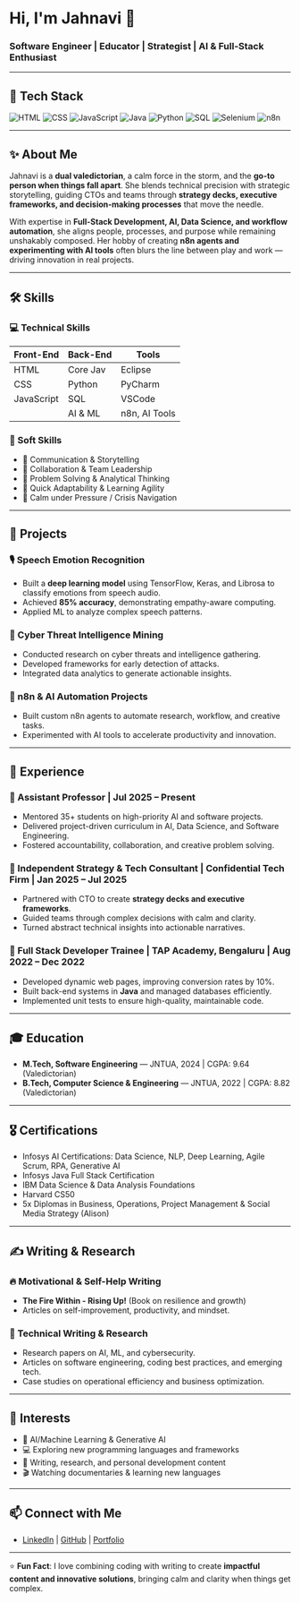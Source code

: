 # Hi, I'm Jahnavi 👋  
### Software Engineer | Educator | Strategist | AI & Full-Stack Enthusiast

---

## 🔧 Tech Stack
![HTML](https://img.shields.io/badge/HTML-E34F26?style=flat&logo=html5&logoColor=white)
![CSS](https://img.shields.io/badge/CSS-1572B6?style=flat&logo=css3&logoColor=white)
![JavaScript](https://img.shields.io/badge/JavaScript-F7DF1E?style=flat&logo=javascript&logoColor=black)
![Java](https://img.shields.io/badge/Java-007396?style=flat&logo=java&logoColor=white)
![Python](https://img.shields.io/badge/Python-3776AB?style=flat&logo=python&logoColor=white)
![SQL](https://img.shields.io/badge/SQL-4479A1?style=flat&logo=mysql&logoColor=white)
![Selenium](https://img.shields.io/badge/Selenium-43B02A?style=flat&logo=selenium&logoColor=white)
![n8n](https://img.shields.io/badge/n8n-000000?style=flat&logo=n8n&logoColor=white)

---

## ✨ About Me
Jahnavi is a **dual valedictorian**, a calm force in the storm, and the **go-to person when things fall apart**. She blends technical precision with strategic storytelling, guiding CTOs and teams through **strategy decks, executive frameworks, and decision-making processes** that move the needle.  

With expertise in **Full-Stack Development, AI, Data Science, and workflow automation**, she aligns people, processes, and purpose while remaining unshakably composed. Her hobby of creating **n8n agents and experimenting with AI tools** often blurs the line between play and work — driving innovation in real projects.

---

## 🛠 Skills

### 💻 Technical Skills
| Front-End | Back-End | Tools |
|-----------|----------|-------|
| HTML      | Core Jav | Eclipse |
| CSS       | Python   | PyCharm |
| JavaScript| SQL      | VSCode |
|           | AI & ML |  n8n, AI Tools |

### 🤝 Soft Skills
- 📝 Communication & Storytelling  
- 🔄 Collaboration & Team Leadership  
- 🧠 Problem Solving & Analytical Thinking  
- 🚀 Quick Adaptability & Learning Agility  
- 🧘 Calm under Pressure / Crisis Navigation  

---

## 📌 Projects

### 🎙 Speech Emotion Recognition
- Built a **deep learning model** using TensorFlow, Keras, and Librosa to classify emotions from speech audio.  
- Achieved **85% accuracy**, demonstrating empathy-aware computing.  
- Applied ML to analyze complex speech patterns.

### 🔐 Cyber Threat Intelligence Mining
- Conducted research on cyber threats and intelligence gathering.  
- Developed frameworks for early detection of attacks.  
- Integrated data analytics to generate actionable insights.  

### 🤖 n8n & AI Automation Projects
- Built custom n8n agents to automate research, workflow, and creative tasks.  
- Experimented with AI tools to accelerate productivity and innovation.  

---

## 💼 Experience

### 🔹 Assistant Professor |  Jul 2025 – Present
- Mentored 35+ students on high-priority AI and software projects.  
- Delivered project-driven curriculum in AI, Data Science, and Software Engineering.  
- Fostered accountability, collaboration, and creative problem solving.

### 🔹 Independent Strategy & Tech Consultant | Confidential Tech Firm | Jan 2025 – Jul 2025
- Partnered with CTO to create **strategy decks and executive frameworks**.  
- Guided teams through complex decisions with calm and clarity.  
- Turned abstract technical insights into actionable narratives.  

### 🔹 Full Stack Developer Trainee | TAP Academy, Bengaluru | Aug 2022 – Dec 2022
- Developed dynamic web pages, improving conversion rates by 10%.  
- Built back-end systems in **Java** and managed databases efficiently.  
- Implemented unit tests to ensure high-quality, maintainable code.

---

## 🎓 Education

- **M.Tech, Software Engineering** — JNTUA, 2024 | CGPA: 9.64 (Valedictorian)  
- **B.Tech, Computer Science & Engineering** — JNTUA, 2022 | CGPA: 8.82 (Valedictorian)  

---

## 🎖 Certifications

- Infosys AI Certifications: Data Science, NLP, Deep Learning, Agile Scrum, RPA, Generative AI  
- Infosys Java Full Stack Certification  
- IBM Data Science & Data Analysis Foundations  
- Harvard CS50  
- 5x Diplomas in Business, Operations, Project Management & Social Media Strategy (Alison)  

---

## ✍ Writing & Research

### 🔥 Motivational & Self-Help Writing
- **The Fire Within - Rising Up!** (Book on resilience and growth)  
- Articles on self-improvement, productivity, and mindset.

### 📑 Technical Writing & Research
- Research papers on AI, ML, and cybersecurity.  
- Articles on software engineering, coding best practices, and emerging tech.  
- Case studies on operational efficiency and business optimization.

---

## 🎯 Interests
- 🤖 AI/Machine Learning & Generative AI  
- 💻 Exploring new programming languages and frameworks  
- 📝 Writing, research, and personal development content  
- 🎬 Watching documentaries & learning new languages  

---

## 📫 Connect with Me
- [LinkedIn](https://www.linkedin.com/in/jahnavi-somaraju/) | [GitHub](https://github.com/JNVcodebase) | [Portfolio](#) 

---

⭐ **Fun Fact**: I love combining coding with writing to create **impactful content and innovative solutions**, bringing calm and clarity when things get complex.
